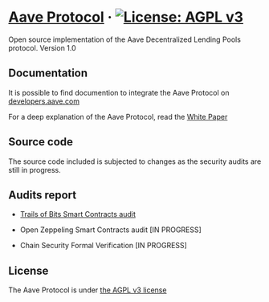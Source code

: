 # [Aave Protocol](https://aave.com/) &middot; [![License: AGPL v3](https://img.shields.io/badge/License-AGPL%20v3-blue.svg)](https://www.gnu.org/licenses/agpl-3.0)

Open source implementation of the Aave Decentralized Lending Pools protocol. Version 1.0


## Documentation

It is possible to find documention to integrate the Aave Protocol on [developers.aave.com](https://developers.aave.com)

For a deep explanation of the Aave Protocol, read the [White Paper](./docs/Aave_Protocol_Whitepaper_v1_0.pdf)


## Source code

The source code included is subjected to changes as the security audits are still in progress.


## Audits report

- [Trails of Bits Smart Contracts audit](./docs/ToB_aave_protocol_final_report.pdf)

- Open Zeppeling Smart Contracts audit [IN PROGRESS]

- Chain Security Formal Verification [IN PROGRESS]

## License

The Aave Protocol is under [the AGPL v3 license](LICENSE.md)
